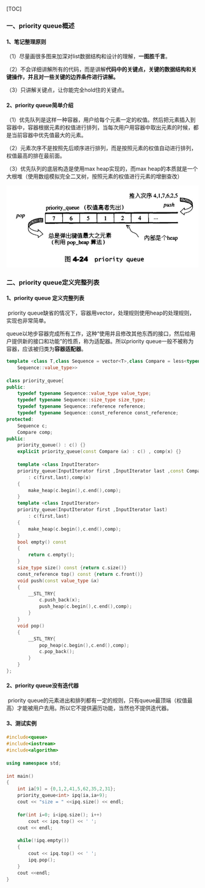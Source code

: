 [TOC]

### 一、priority queue概述

#### 1、笔记整理原则

（1）尽量画很多图来加深对list数据结构和设计的理解，**一图胜千言**。

（2）不会详细讲解所有的代码，而是讲解**代码中的关键点，关键的数据结构和关键操作，并且对一些关键的边界条件进行讲解。**

（3）只讲解关键点，让你能完全hold住的关键点。

#### 2、priority queue简单介绍

（1）优先队列是这样一种容器，用户给每个元素一定的权值。然后把元素插入到容器中，容器根据元素的权值进行排列，当每次用户用容器中取出元素的时候，都是当前容器中优先值最大的元素。

（2）元素次序不是按照先后顺序进行排列，而是按照元素的权值自动进行排列，权值最高的排在最前面。

（3）优先队列的底层构造是使用max heap实现的，而max heap的本质就是一个大根堆（使用数组模拟完全二叉树，按照元素的权值进行元素的增删查改）

![](./picture/heap_4.JPG)

### 二、priority queue定义完整列表

#### 1、priority queue 定义完整列表

​	priority queue缺省的情况下，容器用vector，处理规则使用heap的处理规则，实现也非常简单。

​	queue以地步容器完成所有工作，这种“使用并且修改其他东西的接口，然后给用户提供新的接口和功能”的性质，称为适配器。所以priority queue一般不被称为容器，应该被归类为**容器适配器**。



```cpp
template <class T,class Sequence = vector<T>,class Compare = less<typename 
    Sequence::value_type>>
    
class priority_queue{
public:
    typedef typename Sequence::value_type value_type;
    typedef typename Sequence::size_type size_type;
    typedef typename Sequence::reference reference;
    typedef typename Sequence::const_reference const_reference;
protected:
    Sequence c;
    Compare comp;
public:
    priority_queue() : c() {}
    explicit priority_queue(const Compare &x) : c() , comp(x) {}
    
    template <class InputIterator>
    priority_queue(InputIterator first ,InputIterator last ,const Compare &x)
        : c(first,last),comp(x)
    {
    	make_heap(c.begin(),c.end(),comp);
    }
    template <class InputIterator>
    priority_queue(InputIterator first ,InputIterator last)
        : c(first,last)
    {
    	make_heap(c.begin(),c.end(),comp);
    }
    bool empty() const
    {
        return c.empty();
    }
    size_type size() const {return c.size()}
    const_reference top() const {return c.front()}
    void push(const value_type &x)
    {
        __STL_TRY{
            c.push_back(x);
            push_heap(c.begin(),c.end(),comp);
        }
    }
    void pop()
    {
        __STL_TRY{
            pop_heap(c.begin(),c.end(),comp);
            c.pop_back();
        }
    }
};
```

#### 2、priority queue没有迭代器

​	priority queue的元素进出和排列都有一定的规则，只有queue最顶端（权值最高）才能被用户去用。所以它不提供遍历功能，当然也不提供迭代器。

#### 3、测试实例

```cpp
#include<queue>
#include<iostream>
#include<algorithm>

using namespace std;

int main()
{
	int ia[9] = {0,1,2,41,5,62,35,2,31};
    priority_queue<int> ipq(ia,ia+9);
    cout << "size = " <<ipq.size() << endl;
    
    for(int i=0; i<ipq.size(); i++)
    	cout << ipq.top() << ' ';
    cout << endl;
    
    while(!ipq.empty())
    {
        cout << ipq.top() << ' ';
        ipq.pop();
    }
    cout <<endl;
}
```





